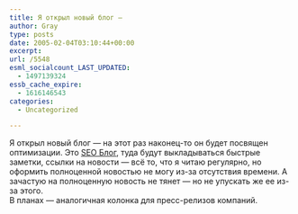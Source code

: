 ```yaml
---
title: Я открыл новый блог —
author: Gray
type: posts
date: 2005-02-04T03:10:44+00:00
excerpt:
url: /5548
esml_socialcount_LAST_UPDATED:
  - 1497139324
essb_cache_expire:
  - 1616146543
categories:
  - Uncategorized

---
```








Я открыл новый блог &#8212; на этот раз наконец-то он будет посвящен оптимизации. Это <a href="http://www.searchengines.ru/seoblog/" target="_blank">SEO Блог</a>, туда будут выкладываться быстрые заметки, ссылки на новости &#8212; всё то, что я читаю регулярно, но оформить полноценной новостью не могу из-за отсутствия времени. А зачастую на полноценную новость не тянет &#8212; но не упускать же ее из-за этого.  
В планах &#8212; аналогичная колонка для пресс-релизов компаний.